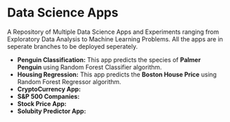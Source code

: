 # Data Science Apps

A Repository of Multiple Data Science Apps and Experiments ranging from Exploratory Data Analysis to Machine Learning Problems. All the apps are in seperate branches to be deployed seperately.

* **Penguin Classification:** This app predicts the species of **Palmer Penguin** using Random Forest Classifier algorithm.
* **Housing Regression:** This app predicts the **Boston House Price** using Random Forest Regressor algorithm.
* **CryptoCurrency App:**
* **S&P 500 Companies:**
* **Stock Price App:**
* **Solubity Predictor App:**
